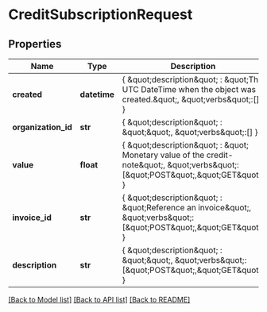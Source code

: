 # CreditSubscriptionRequest

## Properties
Name | Type | Description | Notes
------------ | ------------- | ------------- | -------------
**created** | **datetime** | { \&quot;description\&quot; : \&quot;The UTC DateTime when the object was created.\&quot;, \&quot;verbs\&quot;:[] } | [optional] 
**organization_id** | **str** | { \&quot;description\&quot; : \&quot;\&quot;, \&quot;verbs\&quot;:[] } | [optional] 
**value** | **float** | { \&quot;description\&quot; : \&quot; Monetary value of the credit-note\&quot;, \&quot;verbs\&quot;:[\&quot;POST\&quot;,\&quot;GET\&quot;] } | 
**invoice_id** | **str** | { \&quot;description\&quot; : \&quot;Reference an invoice\&quot;, \&quot;verbs\&quot;:[\&quot;POST\&quot;,\&quot;GET\&quot;] } | [optional] 
**description** | **str** | { \&quot;description\&quot; : \&quot;\&quot;, \&quot;verbs\&quot;:[\&quot;POST\&quot;,\&quot;GET\&quot;] } | [optional] 

[[Back to Model list]](../README.md#documentation-for-models) [[Back to API list]](../README.md#documentation-for-api-endpoints) [[Back to README]](../README.md)


